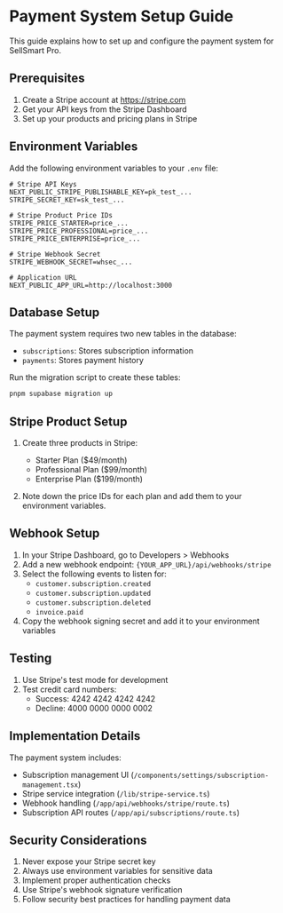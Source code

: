 # Payment System Setup Guide

This guide explains how to set up and configure the payment system for SellSmart Pro.

## Prerequisites

1. Create a Stripe account at https://stripe.com
2. Get your API keys from the Stripe Dashboard
3. Set up your products and pricing plans in Stripe

## Environment Variables

Add the following environment variables to your `.env` file:

```env
# Stripe API Keys
NEXT_PUBLIC_STRIPE_PUBLISHABLE_KEY=pk_test_...
STRIPE_SECRET_KEY=sk_test_...

# Stripe Product Price IDs
STRIPE_PRICE_STARTER=price_...
STRIPE_PRICE_PROFESSIONAL=price_...
STRIPE_PRICE_ENTERPRISE=price_...

# Stripe Webhook Secret
STRIPE_WEBHOOK_SECRET=whsec_...

# Application URL
NEXT_PUBLIC_APP_URL=http://localhost:3000
```

## Database Setup

The payment system requires two new tables in the database:
- `subscriptions`: Stores subscription information
- `payments`: Stores payment history

Run the migration script to create these tables:

```bash
pnpm supabase migration up
```

## Stripe Product Setup

1. Create three products in Stripe:
   - Starter Plan ($49/month)
   - Professional Plan ($99/month)
   - Enterprise Plan ($199/month)

2. Note down the price IDs for each plan and add them to your environment variables.

## Webhook Setup

1. In your Stripe Dashboard, go to Developers > Webhooks
2. Add a new webhook endpoint: `{YOUR_APP_URL}/api/webhooks/stripe`
3. Select the following events to listen for:
   - `customer.subscription.created`
   - `customer.subscription.updated`
   - `customer.subscription.deleted`
   - `invoice.paid`
4. Copy the webhook signing secret and add it to your environment variables

## Testing

1. Use Stripe's test mode for development
2. Test credit card numbers:
   - Success: 4242 4242 4242 4242
   - Decline: 4000 0000 0000 0002

## Implementation Details

The payment system includes:
- Subscription management UI (`/components/settings/subscription-management.tsx`)
- Stripe service integration (`/lib/stripe-service.ts`)
- Webhook handling (`/app/api/webhooks/stripe/route.ts`)
- Subscription API routes (`/app/api/subscriptions/route.ts`)

## Security Considerations

1. Never expose your Stripe secret key
2. Always use environment variables for sensitive data
3. Implement proper authentication checks
4. Use Stripe's webhook signature verification
5. Follow security best practices for handling payment data